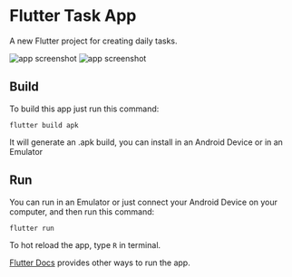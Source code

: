 # Flutter Task App

A new Flutter project for creating daily tasks.

![app screenshot](https://user-images.githubusercontent.com/32278696/219267891-4f308c05-b9e1-4426-a16a-e05a43197e52.jpg)
![app screenshot](https://user-images.githubusercontent.com/32278696/219267909-48bcc6a0-e5c9-4bd0-9005-32f9d7ad1090.jpg)

## Build

To build this app just run this command:

```
flutter build apk
```

It will generate an .apk build, you can install in an Android Device or in an Emulator

## Run

You can run in an Emulator or just connect your Android Device on your computer, and then run this command:

```
flutter run
```

To hot reload the app, type `R` in terminal.

[Flutter Docs](https://docs.flutter.dev/get-started/test-drive) provides other ways to run the app.
